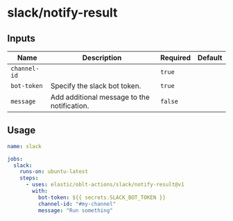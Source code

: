 # <!--name-->slack/notify-result<!--/name-->

## Inputs
<!--inputs-->
| Name         | Description                                 | Required | Default |
|--------------|---------------------------------------------|----------|---------|
| `channel-id` |                                             | `true`   | ` `     |
| `bot-token`  | Specify the slack bot token.                | `true`   | ` `     |
| `message`    | Add additional message to the notification. | `false`  | ` `     |
<!--/inputs-->

## Usage

<!--usage action="elastic/oblt-actions/slack/notify-result" version="env:VERSION"-->
```yaml
name: slack

jobs:
  slack:
    runs-on: ubuntu-latest
    steps:
      - uses: elastic/oblt-actions/slack/notify-result@v1
        with:
          bot-token: ${{ secrets.SLACK_BOT_TOKEN }}
          channel-id: "#my-channel"
          message: "Run something"
```
<!--/usage-->
